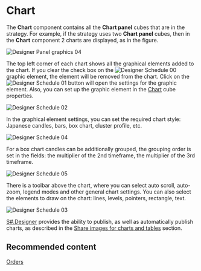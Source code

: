 # Chart

The **Chart** component contains all the **Chart panel** cubes that are in the strategy. For example, if the strategy uses two **Chart panel** cubes, then in the **Chart** component 2 charts are displayed, as in the figure.

![Designer Panel graphics 04](~/images/Designer_Panel_graphics_04.png)

The top left corner of each chart shows all the graphical elements added to the chart. If you clear the check box on the ![Designer Schedule 00](~/images/Designer_Schedule_00.png) graphic element, the element will be removed from the chart. Click on the ![Designer Schedule 01](~/images/Designer_Schedule_01.png) button will open the settings for the graphic element. Also, you can set up the graphic element in the [Chart](Designer_Panel_graphics.md) cube properties.

![Designer Schedule 02](~/images/Designer_Schedule_02.png)

In the graphical element settings, you can set the required chart style: Japanese candles, bars, box chart, cluster profile, etc.

![Designer Schedule 04](~/images/Designer_Schedule_04.png)

For a box chart candles can be additionally grouped, the grouping order is set in the fields: the multiplier of the 2nd timeframe, the multiplier of the 3rd timeframe.

![Designer Schedule 05](~/images/Designer_Schedule_05.png)

There is a toolbar above the chart, where you can select auto scroll, auto\-zoom, legend modes and other general chart settings. You can also select the elements to draw on the chart: lines, levels, pointers, rectangle, text.

![Designer Schedule 03](~/images/Designer_Schedule_03.png)

[S\#.Designer](Designer.md) provides the ability to publish, as well as automatically publish charts, as described in the [Share images for charts and tables](Designer_publish.md) section.

## Recommended content

[Orders](Designer_Orders.md)
